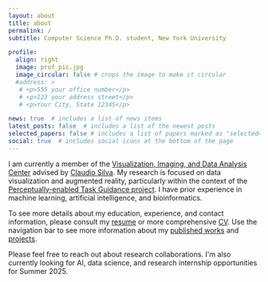 ```yaml
---
layout: about
title: about
permalink: /
subtitle: Computer Science Ph.D. student, New York University

profile:
  align: right
  image: prof_pic.jpg
  image_circular: false # crops the image to make it circular
  #address: >
   # <p>555 your office number</p>
   # <p>123 your address street</p>
   # <p>Your City, State 12345</p>

news: true  # includes a list of news items
latest_posts: false  # includes a list of the newest posts
selected_papers: false # includes a list of papers marked as "selected={true}"
social: true  # includes social icons at the bottom of the page
---
```


I am currently a member of the [Visualization, Imaging, and Data Analysis Center](https://vida.engineering.nyu.edu/) advised by [Claudio Silva](https://ctsilva.github.io/). My research is focused on data visualization and augmented reality, particularly within the context of the [Perceptually-enabled Task Guidance project](https://www.darpa.mil/program/perceptually-enabled-task-guidance). I have prior experience in machine learning, artificial intelligence, and bioinformatics. 

To see more details about my education, experience, and contact information, please consult my [resume](https://egm68.github.io/cv/) or more comprehensive [CV](https://egm68.github.io/cv/). Use the navigation bar to see more information about my [published works](https://egm68.github.io/publications/) and [projects](https://egm68.github.io/repositories/).

Please feel free to reach out about research collaborations. I'm also currently looking for AI, data science, and research internship opportunities for Summer 2025.
